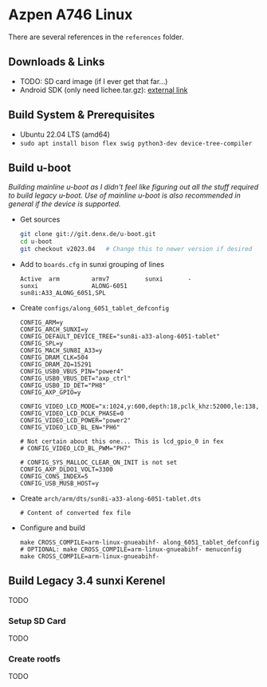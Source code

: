 # Azpen A746 Linux

There are several references in the `references` folder.


## Downloads & Links

- TODO: SD card image (if I ever get that far...)
- Android SDK (only need lichee.tar.gz): [external link](https://linux-sunxi.org/A33#Android_SDK)


## Build System & Prerequisites

- Ubuntu 22.04 LTS (amd64)
- `sudo apt install bison flex swig python3-dev device-tree-compiler`


## Build u-boot

*Building mainline u-boot as I didn't feel like figuring out all the stuff required to build legacy u-boot. Use of mainline u-boot is also recommended in general if the device is supported.*

- Get sources
    ```sh
    git clone git://git.denx.de/u-boot.git
    cd u-boot
    git checkout v2023.04   # Change this to newer version if desired
    ```
- Add to `boards.cfg` in sunxi grouping of lines
    ```
    Active  arm         armv7          sunxi       -               sunxi               ALONG-6051                           sun8i:A33_ALONG_6051,SPL
    ```
- Create `configs/along_6051_tablet_defconfig`
    ```
    CONFIG_ARM=y
    CONFIG_ARCH_SUNXI=y
    CONFIG_DEFAULT_DEVICE_TREE="sun8i-a33-along-6051-tablet"
    CONFIG_SPL=y
    CONFIG_MACH_SUN8I_A33=y
    CONFIG_DRAM_CLK=504
    CONFIG_DRAM_ZQ=15291
    CONFIG_USB0_VBUS_PIN="power4"
    CONFIG_USB0_VBUS_DET="axp_ctrl"
    CONFIG_USB0_ID_DET="PH8"
    CONFIG_AXP_GPIO=y

    CONFIG_VIDEO_LCD_MODE="x:1024,y:600,depth:18,pclk_khz:52000,le:138,ri:162,up:22,lo:10,hs:20,vs:3,sync:3,vmode:0"
    CONFIG_VIDEO_LCD_DCLK_PHASE=0
    CONFIG_VIDEO_LCD_POWER="power2"
    CONFIG_VIDEO_LCD_BL_EN="PH6"

    # Not certain about this one... This is lcd_gpio_0 in fex
    # CONFIG_VIDEO_LCD_BL_PWM="PH7"

    # CONFIG_SYS_MALLOC_CLEAR_ON_INIT is not set
    CONFIG_AXP_DLDO1_VOLT=3300
    CONFIG_CONS_INDEX=5
    CONFIG_USB_MUSB_HOST=y
    ```
- Create `arch/arm/dts/sun8i-a33-along-6051-tablet.dts`
    ```
    # Content of converted fex file
    ```
- Configure and build
    ```
    make CROSS_COMPILE=arm-linux-gnueabihf- along_6051_tablet_defconfig
    # OPTIONAL: make CROSS_COMPILE=arm-linux-gnueabihf- menuconfig
    make CROSS_COMPILE=arm-linux-gnueabihf-
    ```



## Build Legacy 3.4 sunxi Kerenel

TODO


### Setup SD Card

TODO


### Create rootfs

TODO
